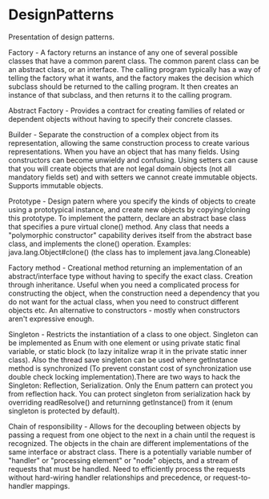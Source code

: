 # DesignPatterns
Presentation of design patterns.

Factory - A factory returns an instance of any one of several possible classes that have a common parent class. The common parent class can be an abstract class, or an interface. The calling program typically has a way of telling the factory what it wants, and the factory makes the decision which subclass should be returned to the calling program. It then creates an instance of that subclass, and then returns it to the calling program.

Abstract Factory - Provides a contract for creating families of related or dependent objects without having to specify their concrete classes.

Builder - Separate the construction of a complex object from its representation, allowing the same construction process to create various representations. When you have an object that has many fields.  Using constructors can become unwieldy and confusing. Using setters can cause that you will create objects that are not legal domain objects (not all mandatory fields set) and with setters we cannot create immutable objects. Supports immutable objects.

Prototype - Design patern where you specify the kinds of objects to create using a prototypical instance, and create new objects by copying/cloning this prototype.
To implement the pattern, declare an abstract base class that specifies a pure virtual clone() method. Any class that needs a "polymorphic constructor" capability derives itself from the abstract base class, and implements the clone() operation. Examples: java.lang.Object#clone() (the class has to implement java.lang.Cloneable)

Factory method - Creational method returning an implementation of an abstract/interface type without having to specify the exact class. Creation through inheritance.
Useful when you need a complicated process for constructing the object, when the construction need a dependency that you do not want for the actual class, when you need to construct different objects etc. An alternative to constructors - mostly when constructors aren't expressive enough.

Singleton - Restricts the instantiation of a class to one object. Singleton can be implemented as Enum with one element or using private static final variable, or static block (to lazy initalize wrap it in the private static inner class). Also the thread save singleton can be used where getInstance method is synchronized (To prevent constant cost of synchronization use double check locking implementation).There are two ways to hack the Singleton: Reflection, Serialization. Only the Enum pattern can protect you from reflection hack. You can protect singleton from serialization hack by overriding readResolve() and returninng getInstance() from it  (enum singleton is protected by default).

Chain of responsibility - Allows for the decoupling between objects by passing a request from one object to the next in a chain until the request is recognized. The objects in the chain are different implementations of the same interface or abstract class. There is a potentially variable number of "handler" or "processing element" or "node" objects, and a stream of requests that must be handled. Need to efficiently process the requests without hard-wiring handler relationships and precedence, or request-to-handler mappings. 

